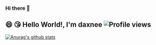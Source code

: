 ### Hi there 👋
## 😄 :kissing_heart: Hello World!, I'm daxnee ![Profile views](https://gpvc.arturio.dev/daxnee)
[![Anurag's github stats](https://github-readme-stats.vercel.app/api?username=daxnee&show_icons=true&theme=vue)](https://github.com/anuraghazra/github-readme-stats)
<!--
**daxnee/daxnee** is a ✨ _special_ ✨ repository because its `README.md` (this file) appears on your GitHub profile.

Here are some ideas to get you started:

- 🔭 I’m currently working on ...
- 🌱 I’m currently learning ...
- 👯 I’m looking to collaborate on ...
- 🤔 I’m looking for help with ...
- 💬 Ask me about ...
- 📫 How to reach me: ...
- 😄 Pronouns: ...
- ⚡ Fun fact: ...
-->
